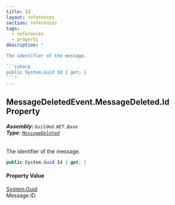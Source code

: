 ```yaml
---
title: Id
layout: references
section: references
tags:
  - references
  - property
description: "

The identifier of the message.

```csharp
public System.Guid Id { get; }
```"
---
```


## MessageDeletedEvent.MessageDeleted.Id Property
###### **Assembly:** `Guilded.NET.Base`<br/>**Type:** [`MessageDeleted`](MessageDeletedEvent.MessageDeleted 'Guilded.NET.Base.Events.MessageDeletedEvent.MessageDeleted')

The identifier of the message.

```csharp
public System.Guid Id { get; }
```

#### Property Value
[System.Guid](https://docs.microsoft.com/en-us/dotnet/api/System.Guid 'System.Guid')  
Message ID
